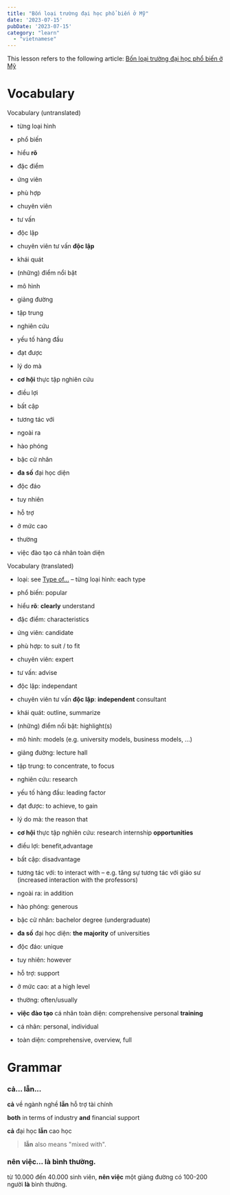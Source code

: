 ```yaml
---
title: "Bốn loại trường đại học phổ biến ở Mỹ"
date: '2023-07-15'
pubDate: '2023-07-15'
category: "learn"
  - "vietnamese"
---
```


This lesson refers to the following article: [Bốn loại trường đại học phổ biến ở Mỹ](https://vnexpress.net/bon-loai-truong-dai-hoc-pho-bien-o-my-4627010.html)

# Vocabulary

Vocabulary (untranslated)

- từng loại hình

- phổ biến

- hiểu **rõ**

- đặc điểm

- ứng viên

- phù hợp

- chuyên viên

- tư vấn

- độc lập

- chuyên viên tư vấn **độc lập**

- khái quát

- (những) điểm nổi bật

- mô hình

- giảng đường

- tập trung

- nghiên cứu

- yếu tố hàng đầu

- đạt được

- lý do mà

- **cơ hội** thực tập nghiên cứu

- điều lợi

- bất cập

- tương tác với

- ngoài ra

- hào phóng

- bậc cử nhân

- **đa số** đại học diện

- độc đáo

- tuy nhiên

- hỗ trợ

- ở mức cao

- thường

- việc đào tạo cá nhân toàn diện

Vocabulary (translated)

- loại: see [Type of...](https://malparty.cluster010.ovh.net/2023/06/type-of/) – từng loại hình: each type

- phổ biến: popular

- hiểu **rõ**: **clearly** understand

- đặc điểm: characteristics

- ứng viên: candidate

- phù hợp: to suit / to fit

- chuyên viên: expert

- tư vấn: advise

- độc lập: independant

- chuyên viên tư vấn **độc lập**: **independent** consultant

- khái quát: outline, summarize

- (những) điểm nổi bật: highlight(s)

- mô hình: models (e.g. university models, business models, ...)

- giảng đường: lecture hall

- tập trung: to concentrate, to focus

- nghiên cứu: research

- yếu tố hàng đầu: leading factor

- đạt được: to achieve, to gain

- lý do mà: the reason that

- **cơ hội** thực tập nghiên cứu: research internship **opportunities**

- điều lợi: benefit,advantage

- bất cập: disadvantage

- tương tác với: to interact with – e.g. tăng sự tương tác với giáo sư (increased interaction with the professors)

- ngoài ra: in addition

- hào phóng: generous

- bậc cử nhân: bachelor degree (undergraduate)

- **đa số** đại học diện: **the majority** of universities

- độc đáo: unique

- tuy nhiên: however

- hỗ trợ: support

- ở mức cao: at a high level

- thường: often/usually

- **việc đào tạo** cá nhân toàn diện: comprehensive personal **training**

- cá nhân: personal, individual

- toàn diện: comprehensive, overview, full

# Grammar

### cả... lẫn...

**cả** về ngành nghề **lẫn** hỗ trợ tài chính

**both** in terms of industry **and** financial support

**cả** đại học **lẫn** cao học

> **lẫn** also means "mixed with".

### nên việc... là bình thường.

từ 10.000 đến 40.000 sinh viên, **nên việc** một giảng đường có 100-200 người **là** bình thường.

